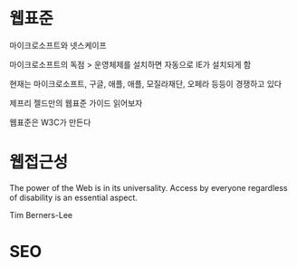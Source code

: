 # 웹표준





마이크로소프트와 넷스케이프

마이크로소프트의 독점 > 운영체제를 설치하면 자동으로 IE가 설치되게 함

현재는 마이크로소프트, 구글, 애플, 애플, 모질라재단, 오페라 등등이 경쟁하고 있다

제프리 젤드만의 웹표준 가이드 읽어보자



웹표준은 W3C가 만든다





# 웹접근성

The power of the Web is in its universality. Access by everyone regardless of disability is an essential aspect.

Tim Berners-Lee



# SEO

